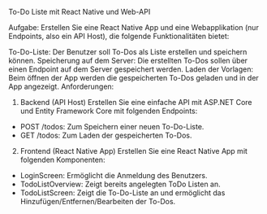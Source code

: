 To-Do Liste mit React Native und Web-API

Aufgabe:
Erstellen Sie eine React Native App und eine Webapplikation (nur Endpoints, also ein API Host), die folgende Funktionalitäten bietet:

To-Do-Liste: Der Benutzer soll To-Dos als Liste erstellen und speichern können.
Speicherung auf dem Server: Die erstellten To-Dos sollen über einen Endpoint auf dem Server gespeichert werden.
Laden der Vorlagen: Beim öffnen der App werden die gespeicherten To-Dos geladen und in der App angezeigt.
Anforderungen:

1. Backend (API Host)
Erstellen Sie eine einfache API mit ASP.NET Core und Entity Framework Core mit folgenden Endpoints:

- POST /todos: Zum Speichern einer neuen To-Do-Liste.
- GET /todos: Zum Laden der gespeicherten To-Dos.

2. Frontend (React Native App)
Erstellen Sie eine React Native App mit folgenden Komponenten:

- LoginScreen: Ermöglicht die Anmeldung des Benutzers.
- TodoListOverview: Zeigt bereits angelegten ToDo Listen an.
- TodoListScreen: Zeigt die To-Do-Liste an und ermöglicht das Hinzufügen/Entfernen/Bearbeiten der To-Dos.